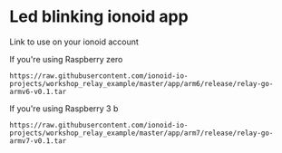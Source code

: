 # Led blinking ionoid app

Link to use on your ionoid account

If you're using Raspberry zero
```
https://raw.githubusercontent.com/ionoid-io-projects/workshop_relay_example/master/app/arm6/release/relay-go-armv6-v0.1.tar
```

If you're using Raspberry 3 b
```
https://raw.githubusercontent.com/ionoid-io-projects/workshop_relay_example/master/app/arm7/release/relay-go-armv7-v0.1.tar
```
